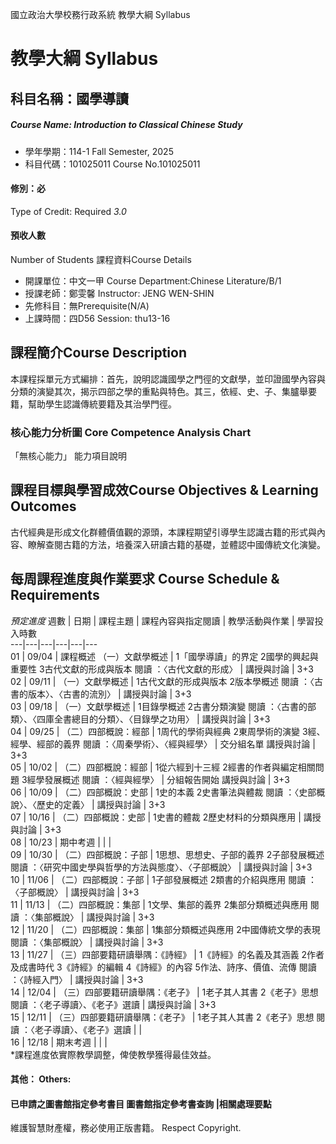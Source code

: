 國立政治大學校務行政系統 教學大綱 Syllabus
# 教學大綱 Syllabus
##  科目名稱：國學導讀
#####  Course Name: Introduction to Classical Chinese Study
  * 學年學期：114-1 Fall Semester, 2025 
  * 科目代碼：101025011 Course No.101025011
#### 修別：必
Type of Credit: Required 
_3.0_
#### 預收人數
Number of Students
課程資料Course Details
  * 開課單位：中文一甲 Course Department:Chinese Literature/B/1 
  * 授課老師：鄭雯馨 Instructor: JENG WEN-SHIN 
  * 先修科目：無Prerequisite(N/A)
  * 上課時間：四D56 Session: thu13-16
##  課程簡介Course Description
本課程採單元方式編排：首先，說明認識國學之門徑的文獻學，並印證國學內容與分類的演變其次，揭示四部之學的重點與特色。其三，依經、史、子、集臚舉要籍，幫助學生認識傳統要籍及其治學門徑。
###  核心能力分析圖 Core Competence Analysis Chart
「無核心能力」 
能力項目說明
##  課程目標與學習成效Course Objectives & Learning Outcomes 
古代經典是形成文化群體價值觀的源頭，本課程期望引導學生認識古籍的形式與內容、瞭解查閱古籍的方法，培養深入研讀古籍的基礎，並體認中國傳統文化演變。
##  每周課程進度與作業要求 Course Schedule & Requirements
_預定進度_
週數 |  日期 |  課程主題 |  課程內容與指定閱讀 |  教學活動與作業 |  學習投入時數  
---|---|---|---|---|---  
01 |  09/04 |  課程概述 （一）文獻學概述 |  1「國學導讀」的界定 2國學的興起與重要性 3古代文獻的形成與版本 閱讀 ：〈古代文獻的形成〉 |  講授與討論 |  3+3  
02 |  09/11 |  （一）文獻學概述 |  1古代文獻的形成與版本 2版本學概述 閱讀 ：〈古書的版本〉、〈古書的流別〉 |  講授與討論 |  3+3  
03 |  09/18 |  （一）文獻學概述 |  1目錄學概述 2古書分類演變 閱讀 ：〈古書的部類〉、〈四庫全書總目的分類〉、〈目錄學之功用〉 |  講授與討論 |  3+3  
04 |  09/25 |  （二）四部概說：經部 |  1周代的學術與經典 2東周學術的演變 3經、經學、經部的義界 閱讀 ：〈周秦學術〉、〈經與經學〉 |  交分組名單 講授與討論 |  3+3  
05 |  10/02 |  （二）四部概說：經部 |  1從六經到十三經 2經書的作者與編定相關問題 3經學發展概述 閱讀 ：〈經與經學〉 |  分組報告開始 講授與討論 |  3+3  
06 |  10/09 |  （二）四部概說：史部 |  1史的本義 2史書筆法與體裁 閱讀 ：〈史部概說〉、〈歷史的定義〉 |  講授與討論 |  3+3  
07 |  10/16 |  （二）四部概說：史部 |  1史書的體裁 2歷史材料的分類與應用 |  講授與討論 |  3+3  
08 |  10/23 |  期中考週 |  |  |   
09 |  10/30 |  （二）四部概說：子部 |  1思想、思想史、子部的義界 2子部發展概述 閱讀 ：〈研究中國史學與哲學的方法與態度〉、〈子部概說〉 |  講授與討論 |  3+3  
10 |  11/06 |  （二）四部概說：子部 |  1子部發展概述 2類書的介紹與應用 閱讀 ：〈子部概說〉 |  講授與討論 |  3+3  
11 |  11/13 |  （二）四部概說：集部 |  1文學、集部的義界 2集部分類概述與應用 閱讀 ：〈集部概說〉 |  講授與討論 |  3+3  
12 |  11/20 |  （二）四部概說：集部 |  1集部分類概述與應用 2中國傳統文學的表現 閱讀 ：〈集部概說〉 |  講授與討論 |  3+3  
13 |  11/27 |  （三）四部要籍研讀舉隅：《詩經》 |  1《詩經》的名義及其涵義 2作者及成書時代 3《詩經》的編輯 4《詩經》的內容 5作法、詩序、價值、流傳 閱讀 ：〈詩經入門〉 |  講授與討論 |  3+3  
14 |  12/04 |  （三）四部要籍研讀舉隅：《老子》 |  1老子其人其書 2《老子》思想 閱讀 ：〈老子導讀〉、《老子》選讀 |  講授與討論 |  3+3  
15 |  12/11 |  （三）四部要籍研讀舉隅：《老子》 |  1老子其人其書 2《老子》思想 閱讀 ：〈老子導讀〉、《老子》選讀 |  |   
16 |  12/18 |  期末考週 |  |  |   
*課程進度依實際教學調整，俾使教學獲得最佳效益。
####  其他： Others:
####  已申請之圖書館指定參考書目  圖書館指定參考書查詢 |相關處理要點
維護智慧財產權，務必使用正版書籍。 Respect Copyright.